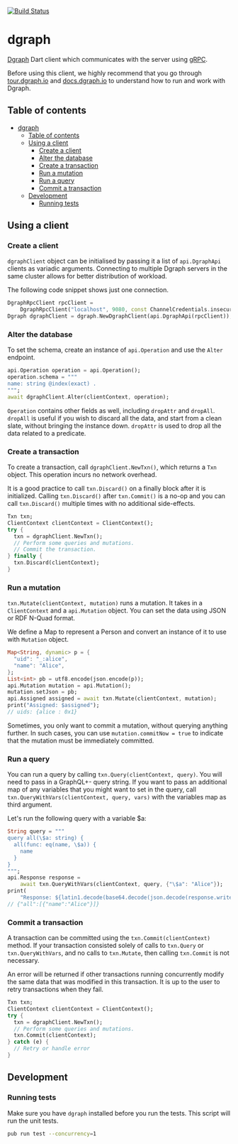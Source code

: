 [![Build Status](https://travis-ci.org/marceloneppel/dgraph.svg?branch=master)](https://travis-ci.org/marceloneppel/dgraph)

# dgraph
[Dgraph](https://dgraph.io) Dart client which communicates with the server using [gRPC](https://grpc.io/).

Before using this client, we highly recommend that you go through [tour.dgraph.io] and [docs.dgraph.io]
to understand how to run and work with Dgraph.

[docs.dgraph.io]:https://docs.dgraph.io
[tour.dgraph.io]:https://tour.dgraph.io


## Table of contents

- [dgraph](#dgraph)
  - [Table of contents](#table-of-contents)
  - [Using a client](#using-a-client)
    - [Create a client](#create-a-client)
    - [Alter the database](#alter-the-database)
    - [Create a transaction](#create-a-transaction)
    - [Run a mutation](#run-a-mutation)
    - [Run a query](#run-a-query)
    - [Commit a transaction](#commit-a-transaction)
  - [Development](#development)
    - [Running tests](#running-tests)

## Using a client

### Create a client

`dgraphClient` object can be initialised by passing it a list of `api.DgraphApi` clients as
variadic arguments. Connecting to multiple Dgraph servers in the same cluster allows for better
distribution of workload.

The following code snippet shows just one connection.

```dart
DgraphRpcClient rpcClient =
    DgraphRpcClient("localhost", 9080, const ChannelCredentials.insecure());
Dgraph dgraphClient = dgraph.NewDgraphClient(api.DgraphApi(rpcClient));
```

### Alter the database

To set the schema, create an instance of `api.Operation` and use the `Alter` endpoint.

```dart
api.Operation operation = api.Operation();
operation.schema = """
name: string @index(exact) .
""";
await dgraphClient.Alter(clientContext, operation);
```

`Operation` contains other fields as well, including `dropAttr` and `dropAll`.
`dropAll` is useful if you wish to discard all the data, and start from a clean
slate, without bringing the instance down. `dropAttr` is used to drop all the data
related to a predicate.

### Create a transaction

To create a transaction, call `dgraphClient.NewTxn()`, which returns a `Txn` object. This
operation incurs no network overhead.

It is a good practice to call `txn.Discard()` on a finally block after it is initialized.
Calling `txn.Discard()` after `txn.Commit()` is a no-op and you can call `txn.Discard()` multiple
times with no additional side-effects.

```dart
Txn txn;
ClientContext clientContext = ClientContext();
try {
  txn = dgraphClient.NewTxn();
  // Perform some queries and mutations.
  // Commit the transaction.
} finally {
  txn.Discard(clientContext);
}
```

### Run a mutation

`txn.Mutate(clientContext, mutation)` runs a mutation. It takes in a `ClientContext` and a `api.Mutation`
object. You can set the data using JSON or RDF N-Quad format.

We define a Map to represent a Person and convert an instance of it to use with `Mutation`
object.
```dart
Map<String, dynamic> p = {
  "uid": "_:alice",
  "name": "Alice",
};
List<int> pb = utf8.encode(json.encode(p));
api.Mutation mutation = api.Mutation();
mutation.setJson = pb;
api.Assigned assigned = await txn.Mutate(clientContext, mutation);
print("Assigned: $assigned");
// uids: {alice : 0x1}
```

Sometimes, you only want to commit a mutation, without querying anything further.
In such cases, you can use `mutation.commitNow = true` to indicate that the
mutation must be immediately committed.

### Run a query

You can run a query by calling `txn.Query(clientContext, query)`. You will need to pass in a GraphQL+- query string. If
you want to pass an additional map of any variables that you might want to set in the query, call
`txn.QueryWithVars(clientContext, query, vars)` with the variables map as third argument.

Let's run the following query with a variable $a:
```dart
String query = """
query all(\$a: string) {
  all(func: eq(name, \$a)) {
    name
  }
}
""";
api.Response response =
    await txn.QueryWithVars(clientContext, query, {"\$a": "Alice"});
print(
    "Response: ${latin1.decode(base64.decode(json.decode(response.writeToJson())['1']))}");
// {"all":[{"name":"Alice"}]}
```

### Commit a transaction

A transaction can be committed using the `txn.Commit(clientContext)` method. If your transaction
consisted solely of calls to `txn.Query` or `txn.QueryWithVars`, and no calls to
`txn.Mutate`, then calling `txn.Commit` is not necessary.

An error will be returned if other transactions running concurrently modify the same
data that was modified in this transaction. It is up to the user to retry
transactions when they fail.

```dart
Txn txn;
ClientContext clientContext = ClientContext();
try {
  txn = dgraphClient.NewTxn();
  // Perform some queries and mutations.
  txn.Commit(clientContext);
} catch (e) {
  // Retry or handle error
}
```

## Development

### Running tests

Make sure you have `dgraph` installed before you run the tests. This script will run the unit tests.

```sh
pub run test --concurrency=1
```